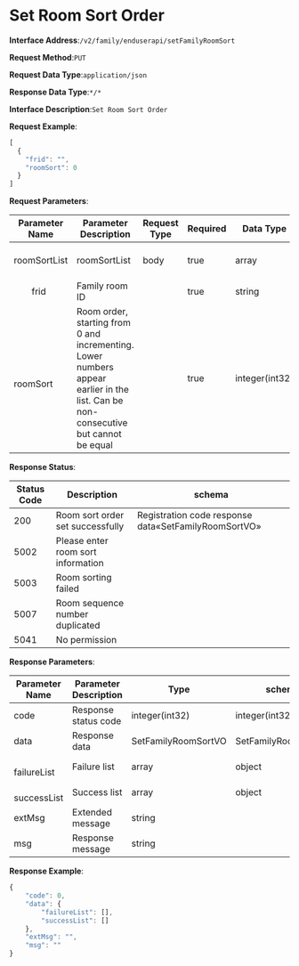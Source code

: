 # Set Room Sort Order


**Interface Address**:`/v2/family/enduserapi/setFamilyRoomSort`


**Request Method**:`PUT`


**Request Data Type**:`application/json`


**Response Data Type**:`*/*`


**Interface Description**:`Set Room Sort Order`



**Request Example**:


```javascript
[
  {
    "frid": "",
    "roomSort": 0
  }
]
```


**Request Parameters**:


| Parameter Name           | Parameter Description                                                                                             | Request Type | Required | Data Type      | schema       |
| ------------------------ | ----------------------------------------------------------------------------------------------------------------- | ------------ | -------- | -------------- | ------------ |
| roomSortList             | roomSortList                                                                                                       | body         | true     | array          | Set Room Sort |
| &emsp;&emsp;frid         | Family room ID                                                                                                     |              | true     | string         |              |
| &emsp;&emsp;roomSort     | Room order, starting from 0 and incrementing. Lower numbers appear earlier in the list. Can be non-consecutive but cannot be equal | | true     | integer(int32) |              |


**Response Status**:


| Status Code | Description                     | schema                                  |
| ----------- | ------------------------------- | --------------------------------------- |
| 200         | Room sort order set successfully | Registration code response data«SetFamilyRoomSortVO» |
| 5002        | Please enter room sort information |                                     |
| 5003        | Room sorting failed             |                                         |
| 5007        | Room sequence number duplicated |                                         |
| 5041        | No permission                   |                                         |


**Response Parameters**:


| Parameter Name            | Parameter Description | Type                | schema              |
| ------------------------- | --------------------- | ------------------- | ------------------- |
| code                      | Response status code  | integer(int32)      | integer(int32)      |
| data                      | Response data         | SetFamilyRoomSortVO | SetFamilyRoomSortVO |
| &emsp;&emsp;failureList   | Failure list          | array               | object              |
| &emsp;&emsp;successList   | Success list          | array               | object              |
| extMsg                    | Extended message      | string              |                     |
| msg                       | Response message      | string              |                     |


**Response Example**:
```javascript
{
	"code": 0,
	"data": {
		"failureList": [],
		"successList": []
	},
	"extMsg": "",
	"msg": ""
}
```